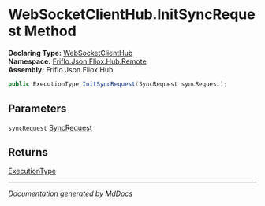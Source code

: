 ﻿<!--  
  <auto-generated>   
    The contents of this file were generated by a tool.  
    Changes to this file may be list if the file is regenerated  
  </auto-generated>   
-->

# WebSocketClientHub.InitSyncRequest Method

**Declaring Type:** [WebSocketClientHub](../index.md)  
**Namespace:** [Friflo.Json.Fliox.Hub.Remote](../../index.md)  
**Assembly:** Friflo.Json.Fliox.Hub

```csharp
public ExecutionType InitSyncRequest(SyncRequest syncRequest);
```

## Parameters

`syncRequest`  [SyncRequest](../../../Protocol/SyncRequest/index.md)

## Returns

[ExecutionType](../../../Host/ExecutionType/index.md)

___

*Documentation generated by [MdDocs](https://github.com/ap0llo/mddocs)*
